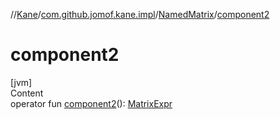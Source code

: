 //[Kane](../../index.md)/[com.github.jomof.kane.impl](../index.md)/[NamedMatrix](index.md)/[component2](component2.md)



# component2  
[jvm]  
Content  
operator fun [component2](component2.md)(): [MatrixExpr](../../com.github.jomof.kane/-matrix-expr/index.md)  



